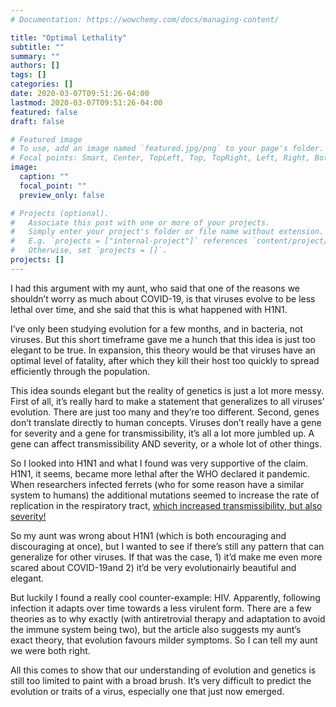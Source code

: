 ```yaml
---
# Documentation: https://wowchemy.com/docs/managing-content/

title: "Optimal Lethality"
subtitle: ""
summary: ""
authors: []
tags: []
categories: []
date: 2020-03-07T09:51:26-04:00
lastmod: 2020-03-07T09:51:26-04:00
featured: false
draft: false

# Featured image
# To use, add an image named `featured.jpg/png` to your page's folder.
# Focal points: Smart, Center, TopLeft, Top, TopRight, Left, Right, BottomLeft, Bottom, BottomRight.
image:
  caption: ""
  focal_point: ""
  preview_only: false

# Projects (optional).
#   Associate this post with one or more of your projects.
#   Simply enter your project's folder or file name without extension.
#   E.g. `projects = ["internal-project"]` references `content/project/deep-learning/index.md`.
#   Otherwise, set `projects = []`.
projects: []
---
```


I had this argument with my aunt, who said that one of the reasons we shouldn’t worry as much about COVID-19, is that viruses evolve to be less lethal over time, and she said that this is what happened with H1N1.

I’ve only been studying evolution for a few months, and in bacteria, not viruses. But this short timeframe gave me a hunch that this idea is just too elegant to be true. In expansion, this theory would be that viruses have an optimal level of fatality, after which they kill their host too quickly to spread efficiently through the population.

This idea sounds elegant but the reality of genetics is just a lot more messy. First of all, it’s really hard to make a statement that generalizes to all viruses’ evolution. There are just too many and they’re too different. Second, genes don’t translate directly to human concepts. Viruses don’t really have a gene for severity and a gene for transmissibility, it’s all a lot more jumbled up. A gene can affect transmissibility AND severity, or a whole lot of other things.

So I looked into H1N1 and what I found was very supportive of the claim. H1N1, it seems, became more lethal after the WHO declared it pandemic. When researchers infected ferrets (who for some reason have a similar system to humans) the additional mutations seemed to increase the rate of replication in the respiratory tract, [which increased transmissibility, but also severity!](https://www.nature.com/articles/srep28583)

So my aunt was wrong about H1N1 (which is both encouraging and discouraging at once), but I wanted to see if there’s still any pattern that can generalize for other viruses. If that was the case, 1) it’d make me even more scared about COVID-19and 2) it’d be very evolutionairly beautiful and elegant.

But luckily I found a really cool counter-example: HIV. Apparently, following infection it adapts over time towards a less virulent form. There are a few theories as to why exactly (with antiretrovial therapy and adaptation to avoid the immune system being two), but the article also suggests my aunt’s exact theory, that evolution favours milder symptoms. So I can tell my aunt we were both right.

All this comes to show that our understanding of evolution and genetics is still too limited to paint with a broad brush. It’s very difficult to predict the evolution or traits of a virus, especially one that just now emerged.